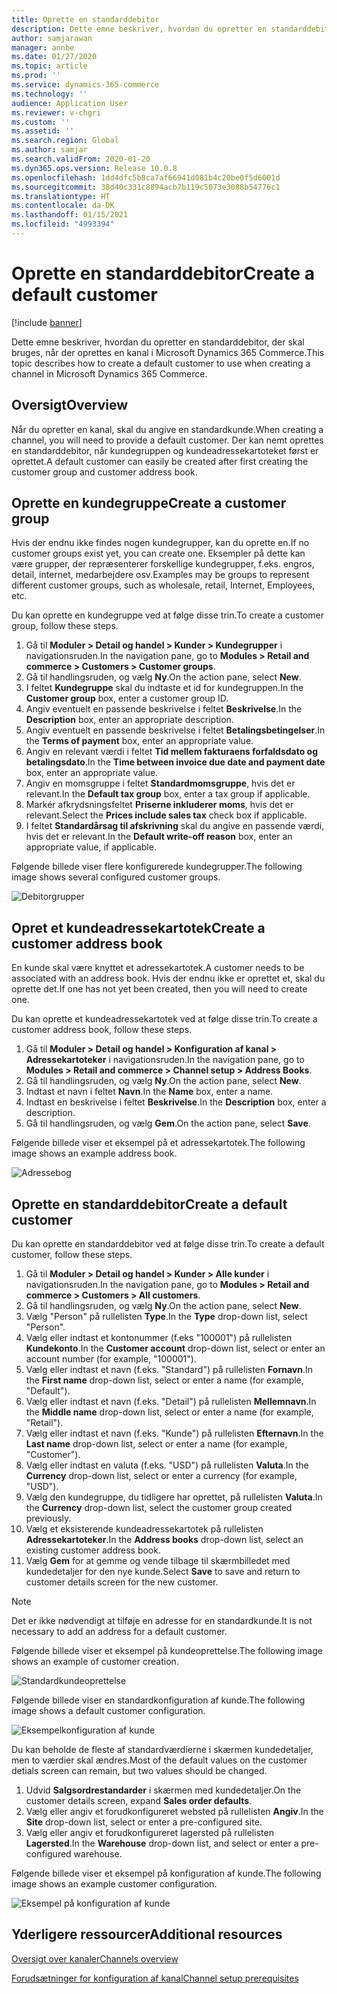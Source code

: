 ```yaml
---
title: Oprette en standarddebitor
description: Dette emne beskriver, hvordan du opretter en standarddebitor, der skal bruges, når der oprettes en kanal i Microsoft Dynamics 365 Commerce.
author: samjarawan
manager: annbe
ms.date: 01/27/2020
ms.topic: article
ms.prod: ''
ms.service: dynamics-365-commerce
ms.technology: ''
audience: Application User
ms.reviewer: v-chgri
ms.custom: ''
ms.assetid: ''
ms.search.region: Global
ms.author: samjar
ms.search.validFrom: 2020-01-20
ms.dyn365.ops.version: Release 10.0.8
ms.openlocfilehash: 1dd4dfc5b8ca7af66941d081b4c20be0f5d6001d
ms.sourcegitcommit: 38d40c331c8894acb7b119c5073e3088b54776c1
ms.translationtype: HT
ms.contentlocale: da-DK
ms.lasthandoff: 01/15/2021
ms.locfileid: "4993394"
---
```

# <a name="create-a-default-customer"></a><span data-ttu-id="12ea4-103">Oprette en standarddebitor</span><span class="sxs-lookup"><span data-stu-id="12ea4-103">Create a default customer</span></span>


[!include [banner](includes/banner.md)]

<span data-ttu-id="12ea4-104">Dette emne beskriver, hvordan du opretter en standarddebitor, der skal bruges, når der oprettes en kanal i Microsoft Dynamics 365 Commerce.</span><span class="sxs-lookup"><span data-stu-id="12ea4-104">This topic describes how to create a default customer to use when creating a channel in Microsoft Dynamics 365 Commerce.</span></span>

## <a name="overview"></a><span data-ttu-id="12ea4-105">Oversigt</span><span class="sxs-lookup"><span data-stu-id="12ea4-105">Overview</span></span>

<span data-ttu-id="12ea4-106">Når du opretter en kanal, skal du angive en standardkunde.</span><span class="sxs-lookup"><span data-stu-id="12ea4-106">When creating a channel, you will need to provide a default customer.</span></span> <span data-ttu-id="12ea4-107">Der kan nemt oprettes en standarddebitor, når kundegruppen og kundeadressekartoteket først er oprettet.</span><span class="sxs-lookup"><span data-stu-id="12ea4-107">A default customer can easily be created after first creating the customer group and customer address book.</span></span>

## <a name="create-a-customer-group"></a><span data-ttu-id="12ea4-108">Oprette en kundegruppe</span><span class="sxs-lookup"><span data-stu-id="12ea4-108">Create a customer group</span></span>

<span data-ttu-id="12ea4-109">Hvis der endnu ikke findes nogen kundegrupper, kan du oprette en.</span><span class="sxs-lookup"><span data-stu-id="12ea4-109">If no customer groups exist yet, you can create one.</span></span> <span data-ttu-id="12ea4-110">Eksempler på dette kan være grupper, der repræsenterer forskellige kundegrupper, f.eks. engros, detail, internet, medarbejdere osv.</span><span class="sxs-lookup"><span data-stu-id="12ea4-110">Examples may be groups to represent different customer groups, such as wholesale, retail, Internet, Employees, etc.</span></span>

<span data-ttu-id="12ea4-111">Du kan oprette en kundegruppe ved at følge disse trin.</span><span class="sxs-lookup"><span data-stu-id="12ea4-111">To create a customer group, follow these steps.</span></span>

1. <span data-ttu-id="12ea4-112">Gå til **Moduler \> Detail og handel \> Kunder \> Kundegrupper** i navigationsruden.</span><span class="sxs-lookup"><span data-stu-id="12ea4-112">In the navigation pane, go to **Modules \> Retail and commerce \> Customers \> Customer groups**.</span></span>
1. <span data-ttu-id="12ea4-113">Gå til handlingsruden, og vælg **Ny**.</span><span class="sxs-lookup"><span data-stu-id="12ea4-113">On the action pane, select **New**.</span></span>
1. <span data-ttu-id="12ea4-114">I feltet **Kundegruppe** skal du indtaste et id for kundegruppen.</span><span class="sxs-lookup"><span data-stu-id="12ea4-114">In the **Customer group** box, enter a customer group ID.</span></span>
1. <span data-ttu-id="12ea4-115">Angiv eventuelt en passende beskrivelse i feltet **Beskrivelse**.</span><span class="sxs-lookup"><span data-stu-id="12ea4-115">In the **Description** box, enter an appropriate description.</span></span>
1. <span data-ttu-id="12ea4-116">Angiv eventuelt en passende beskrivelse i feltet **Betalingsbetingelser**.</span><span class="sxs-lookup"><span data-stu-id="12ea4-116">In the **Terms of payment** box, enter an appropriate value.</span></span>
1. <span data-ttu-id="12ea4-117">Angiv en relevant værdi i feltet **Tid mellem fakturaens forfaldsdato og betalingsdato**.</span><span class="sxs-lookup"><span data-stu-id="12ea4-117">In the **Time between invoice due date and payment date** box, enter an appropriate value.</span></span>
1. <span data-ttu-id="12ea4-118">Angiv en momsgruppe i feltet **Standardmomsgruppe**, hvis det er relevant.</span><span class="sxs-lookup"><span data-stu-id="12ea4-118">In the **Default tax group** box, enter a tax group if applicable.</span></span>
1. <span data-ttu-id="12ea4-119">Markér afkrydsningsfeltet **Priserne inkluderer moms**, hvis det er relevant.</span><span class="sxs-lookup"><span data-stu-id="12ea4-119">Select the **Prices include sales tax** check box if applicable.</span></span>
1. <span data-ttu-id="12ea4-120">I feltet **Standardårsag til afskrivning** skal du angive en passende værdi, hvis det er relevant.</span><span class="sxs-lookup"><span data-stu-id="12ea4-120">In the **Default write-off reason** box, enter an appropriate value, if applicable.</span></span>

<span data-ttu-id="12ea4-121">Følgende billede viser flere konfigurerede kundegrupper.</span><span class="sxs-lookup"><span data-stu-id="12ea4-121">The following image shows several configured customer groups.</span></span>

![Debitorgrupper](media/customer-groups.png)

## <a name="create-a-customer-address-book"></a><span data-ttu-id="12ea4-123">Opret et kundeadressekartotek</span><span class="sxs-lookup"><span data-stu-id="12ea4-123">Create a customer address book</span></span>

<span data-ttu-id="12ea4-124">En kunde skal være knyttet et adressekartotek.</span><span class="sxs-lookup"><span data-stu-id="12ea4-124">A customer needs to be associated with an address book.</span></span> <span data-ttu-id="12ea4-125">Hvis der endnu ikke er oprettet et, skal du oprette det.</span><span class="sxs-lookup"><span data-stu-id="12ea4-125">If one has not yet been created, then you will need to create one.</span></span>

<span data-ttu-id="12ea4-126">Du kan oprette et kundeadressekartotek ved at følge disse trin.</span><span class="sxs-lookup"><span data-stu-id="12ea4-126">To create a customer address book, follow these steps.</span></span>

1. <span data-ttu-id="12ea4-127">Gå til **Moduler \> Detail og handel \> Konfiguration af kanal \> Adressekartoteker** i navigationsruden.</span><span class="sxs-lookup"><span data-stu-id="12ea4-127">In the navigation pane, go to **Modules \> Retail and commerce \> Channel setup \> Address Books**.</span></span>
1. <span data-ttu-id="12ea4-128">Gå til handlingsruden, og vælg **Ny**.</span><span class="sxs-lookup"><span data-stu-id="12ea4-128">On the action pane, select **New**.</span></span>
1. <span data-ttu-id="12ea4-129">Indtast et navn i feltet **Navn**.</span><span class="sxs-lookup"><span data-stu-id="12ea4-129">In the **Name** box, enter a name.</span></span>
1. <span data-ttu-id="12ea4-130">Indtast en beskrivelse i feltet **Beskrivelse**.</span><span class="sxs-lookup"><span data-stu-id="12ea4-130">In the **Description** box, enter a description.</span></span>
1. <span data-ttu-id="12ea4-131">Gå til handlingsruden, og vælg **Gem**.</span><span class="sxs-lookup"><span data-stu-id="12ea4-131">On the action pane, select **Save**.</span></span>

<span data-ttu-id="12ea4-132">Følgende billede viser et eksempel på et adressekartotek.</span><span class="sxs-lookup"><span data-stu-id="12ea4-132">The following image shows an example address book.</span></span>

![Adressebog](media/address-book.png)

## <a name="create-a-default-customer"></a><span data-ttu-id="12ea4-134">Oprette en standarddebitor</span><span class="sxs-lookup"><span data-stu-id="12ea4-134">Create a default customer</span></span>

<span data-ttu-id="12ea4-135">Du kan oprette en standarddebitor ved at følge disse trin.</span><span class="sxs-lookup"><span data-stu-id="12ea4-135">To create a default customer, follow these steps.</span></span>

1. <span data-ttu-id="12ea4-136">Gå til **Moduler \> Detail og handel \> Kunder \> Alle kunder** i navigationsruden.</span><span class="sxs-lookup"><span data-stu-id="12ea4-136">In the navigation pane, go to **Modules \> Retail and commerce \> Customers \> All customers**.</span></span>
1. <span data-ttu-id="12ea4-137">Gå til handlingsruden, og vælg **Ny**.</span><span class="sxs-lookup"><span data-stu-id="12ea4-137">On the action pane, select **New**.</span></span>
1. <span data-ttu-id="12ea4-138">Vælg "Person" på rullelisten **Type**.</span><span class="sxs-lookup"><span data-stu-id="12ea4-138">In the **Type** drop-down list, select "Person".</span></span>
1. <span data-ttu-id="12ea4-139">Vælg eller indtast et kontonummer (f.eks "100001") på rullelisten **Kundekonto**.</span><span class="sxs-lookup"><span data-stu-id="12ea4-139">In the **Customer account** drop-down list, select or enter an account number (for example, "100001").</span></span>
1. <span data-ttu-id="12ea4-140">Vælg eller indtast et navn (f.eks. "Standard") på rullelisten **Fornavn**.</span><span class="sxs-lookup"><span data-stu-id="12ea4-140">In the **First name** drop-down list, select or enter a name (for example, "Default").</span></span>
1. <span data-ttu-id="12ea4-141">Vælg eller indtast et navn (f.eks. "Detail") på rullelisten **Mellemnavn**.</span><span class="sxs-lookup"><span data-stu-id="12ea4-141">In the **Middle name** drop-down list, select or enter a name (for example, "Retail").</span></span>
1. <span data-ttu-id="12ea4-142">Vælg eller indtast et navn (f.eks. "Kunde") på rullelisten **Efternavn**.</span><span class="sxs-lookup"><span data-stu-id="12ea4-142">In the **Last name** drop-down list, select or enter a name (for example, "Customer").</span></span>
1. <span data-ttu-id="12ea4-143">Vælg eller indtast en valuta (f.eks. "USD") på rullelisten **Valuta**.</span><span class="sxs-lookup"><span data-stu-id="12ea4-143">In the **Currency** drop-down list, select or enter a currency (for example, "USD").</span></span>
1. <span data-ttu-id="12ea4-144">Vælg den kundegruppe, du tidligere har oprettet, på rullelisten **Valuta**.</span><span class="sxs-lookup"><span data-stu-id="12ea4-144">In the **Currency** drop-down list, select the customer group created previously.</span></span>
1. <span data-ttu-id="12ea4-145">Vælg et eksisterende kundeadressekartotek på rullelisten **Adressekartoteker**.</span><span class="sxs-lookup"><span data-stu-id="12ea4-145">In the **Address books**  drop-down list, select an existing customer address book.</span></span>
1. <span data-ttu-id="12ea4-146">Vælg **Gem** for at gemme og vende tilbage til skærmbilledet med kundedetaljer for den nye kunde.</span><span class="sxs-lookup"><span data-stu-id="12ea4-146">Select **Save** to save and return to customer details screen for the new customer.</span></span>

> [!NOTE]
> <span data-ttu-id="12ea4-147">Det er ikke nødvendigt at tilføje en adresse for en standardkunde.</span><span class="sxs-lookup"><span data-stu-id="12ea4-147">It is not necessary to add an address for a default customer.</span></span>

<span data-ttu-id="12ea4-148">Følgende billede viser et eksempel på kundeoprettelse.</span><span class="sxs-lookup"><span data-stu-id="12ea4-148">The following image shows an example of customer creation.</span></span>

![Standardkundeoprettelse](media/default-customer-creation.png)

<span data-ttu-id="12ea4-150">Følgende billede viser en standardkonfiguration af kunde.</span><span class="sxs-lookup"><span data-stu-id="12ea4-150">The following image shows a default customer configuration.</span></span>

![Eksempelkonfiguration af kunde](media/default-customer-configuration1.png)

<span data-ttu-id="12ea4-152">Du kan beholde de fleste af standardværdierne i skærmen kundedetaljer, men to værdier skal ændres.</span><span class="sxs-lookup"><span data-stu-id="12ea4-152">Most of the default values on the customer detials screen can remain, but two values should be changed.</span></span>

1. <span data-ttu-id="12ea4-153">Udvid **Salgsordrestandarder** i skærmen med kundedetaljer.</span><span class="sxs-lookup"><span data-stu-id="12ea4-153">On the customer details screen, expand **Sales order defaults**.</span></span>
1. <span data-ttu-id="12ea4-154">Vælg eller angiv et forudkonfigureret websted på rullelisten **Angiv**.</span><span class="sxs-lookup"><span data-stu-id="12ea4-154">In the **Site** drop-down list, select or enter a pre-configured site.</span></span>
1. <span data-ttu-id="12ea4-155">Vælg eller angiv et forudkonfigureret lagersted på rullelisten **Lagersted**.</span><span class="sxs-lookup"><span data-stu-id="12ea4-155">In the **Warehouse** drop-down list, and select or enter a pre-configured warehouse.</span></span>

<span data-ttu-id="12ea4-156">Følgende billede viser et eksempel på konfiguration af kunde.</span><span class="sxs-lookup"><span data-stu-id="12ea4-156">The following image shows an example customer configuration.</span></span>

![Eksempel på konfiguration af kunde](media/default-customer-configuration2.png)

## <a name="additional-resources"></a><span data-ttu-id="12ea4-158">Yderligere ressourcer</span><span class="sxs-lookup"><span data-stu-id="12ea4-158">Additional resources</span></span>

[<span data-ttu-id="12ea4-159">Oversigt over kanaler</span><span class="sxs-lookup"><span data-stu-id="12ea4-159">Channels overview</span></span>](channels-overview.md)

[<span data-ttu-id="12ea4-160">Forudsætninger for konfiguration af kanal</span><span class="sxs-lookup"><span data-stu-id="12ea4-160">Channel setup prerequisites</span></span>](channels-prerequisites.md)
